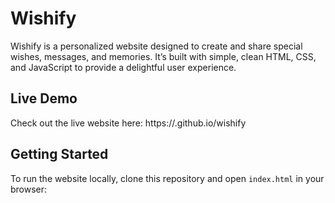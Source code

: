 # Wishify

Wishify is a personalized website designed to create and share special wishes, messages, and memories. It’s built with simple, clean HTML, CSS, and JavaScript to provide a delightful user experience.

## Live Demo  
Check out the live website here: https://<your-username>.github.io/wishify  

## Getting Started  
To run the website locally, clone this repository and open `index.html` in your browser:  
